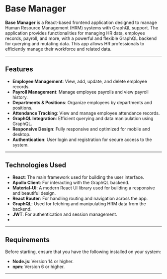 # Base Manager

**Base Manager** is a React-based frontend application designed to manage Human Resource Management (HRM) systems with GraphQL support. The application provides functionalities for managing HR data, employee records, payroll, and more, with a powerful and flexible GraphQL backend for querying and mutating data. This app allows HR professionals to efficiently manage their workforce and related data.

---

## Features

- **Employee Management**: View, add, update, and delete employee records.
- **Payroll Management**: Manage employee payrolls and view payroll history.
- **Departments & Positions**: Organize employees by departments and positions.
- **Attendance Tracking**: View and manage employee attendance records.
- **GraphQL Integration**: Efficient querying and data manipulation using GraphQL.
- **Responsive Design**: Fully responsive and optimized for mobile and desktop.
- **Authentication**: User login and registration for secure access to the system.

---

## Technologies Used

- **React**: The main framework used for building the user interface.
- **Apollo Client**: For interacting with the GraphQL backend.
- **Material-UI**: A modern React UI library used for building a responsive and beautiful design.
- **React Router**: For handling routing and navigation across the app.
- **GraphQL**: Used for fetching and manipulating HRM data from the backend.
- **JWT**: For authentication and session management.
- 
---

## Requirements

Before starting, ensure that you have the following installed on your system:

- **Node.js**: Version 14 or higher.
- **npm**: Version 6 or higher.

---

